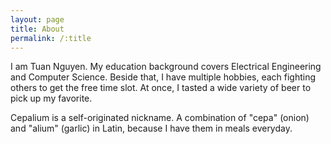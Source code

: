 ```yaml
---
layout: page
title: About
permalink: /:title
---
```


I am Tuan Nguyen. My education background covers Electrical Engineering and Computer Science. Beside that, I have multiple hobbies, each fighting others to get the free time slot. At once, I tasted a wide variety of beer to pick up my favorite.

Cepalium is a self-originated nickname. A combination of "cepa" (onion) and "alium" (garlic) in Latin, because I have them in meals everyday.
